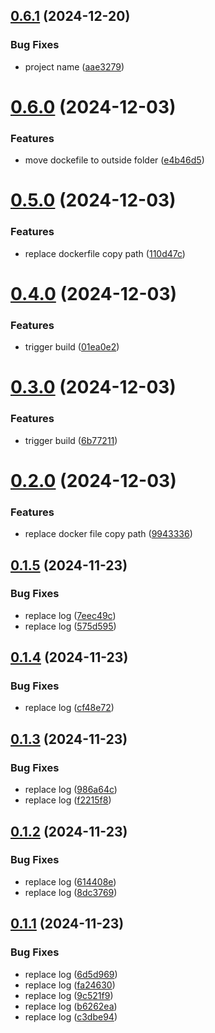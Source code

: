 ## [0.6.1](https://github.com/digitalkcxm/ms-campaign/compare/v0.6.0...v0.6.1) (2024-12-20)


### Bug Fixes

* project name ([aae3279](https://github.com/digitalkcxm/ms-campaign/commit/aae3279957cde8461b50d9a9574ea98badd3820f))

# [0.6.0](https://github.com/digitalkcxm/ms-campaign/compare/v0.5.0...v0.6.0) (2024-12-03)


### Features

* move dockefile to outside folder ([e4b46d5](https://github.com/digitalkcxm/ms-campaign/commit/e4b46d508ac78ae13eeec898c38a105f2f3989e9))

# [0.5.0](https://github.com/digitalkcxm/ms-campaign/compare/v0.4.0...v0.5.0) (2024-12-03)


### Features

* replace dockerfile copy path ([110d47c](https://github.com/digitalkcxm/ms-campaign/commit/110d47c7ea1828f1104a7cce9d690962e380391f))

# [0.4.0](https://github.com/digitalkcxm/ms-campaign/compare/v0.3.0...v0.4.0) (2024-12-03)


### Features

* trigger build ([01ea0e2](https://github.com/digitalkcxm/ms-campaign/commit/01ea0e20952d8f88b212359362a3f40ad37c2fda))

# [0.3.0](https://github.com/digitalkcxm/ms-campaign/compare/v0.2.0...v0.3.0) (2024-12-03)


### Features

* trigger build ([6b77211](https://github.com/digitalkcxm/ms-campaign/commit/6b77211766aea1ba76e34bcd90ddcd49a6d94180))

# [0.2.0](https://github.com/digitalkcxm/ms-campaign/compare/v0.1.5...v0.2.0) (2024-12-03)


### Features

* replace docker file copy path ([9943336](https://github.com/digitalkcxm/ms-campaign/commit/9943336190fadf710f8982f54d50c010432edc55))

## [0.1.5](https://github.com/digitalkcxm/ms-campaign/compare/v0.1.4...v0.1.5) (2024-11-23)


### Bug Fixes

* replace log ([7eec49c](https://github.com/digitalkcxm/ms-campaign/commit/7eec49cabe2e8214999931ac13592a09693d9b16))
* replace log ([575d595](https://github.com/digitalkcxm/ms-campaign/commit/575d59527a805e40aa02b495054e4e85fd8021c4))

## [0.1.4](https://github.com/digitalkcxm/ms-campaign/compare/v0.1.3...v0.1.4) (2024-11-23)


### Bug Fixes

* replace log ([cf48e72](https://github.com/digitalkcxm/ms-campaign/commit/cf48e725f4c9f9ae1eedcb6f0fb29e10b1173388))

## [0.1.3](https://github.com/digitalkcxm/ms-campaign/compare/v0.1.2...v0.1.3) (2024-11-23)


### Bug Fixes

* replace log ([986a64c](https://github.com/digitalkcxm/ms-campaign/commit/986a64c13a3269867a9b13fe2bb4b25ceba0af01))
* replace log ([f2215f8](https://github.com/digitalkcxm/ms-campaign/commit/f2215f885af6a09977350c0c0eaf42b361ef76c5))

## [0.1.2](https://github.com/digitalkcxm/ms-campaign/compare/v0.1.1...v0.1.2) (2024-11-23)


### Bug Fixes

* replace log ([614408e](https://github.com/digitalkcxm/ms-campaign/commit/614408e1e02b26088f639b73830155f6d67d0c19))
* replace log ([8dc3769](https://github.com/digitalkcxm/ms-campaign/commit/8dc376955e56f42df0f3fdd5874d9af4fff284a9))

## [0.1.1](https://github.com/digitalkcxm/ms-campaign/compare/v0.1.0...v0.1.1) (2024-11-23)


### Bug Fixes

* replace log ([6d5d969](https://github.com/digitalkcxm/ms-campaign/commit/6d5d969a6d840237121575afbe6c769fbfc7152c))
* replace log ([fa24630](https://github.com/digitalkcxm/ms-campaign/commit/fa246301b64354e37fe58c1f165cbdc701396859))
* replace log ([9c521f9](https://github.com/digitalkcxm/ms-campaign/commit/9c521f9c03af2a9ab376bdb92ccceb2820256efb))
* replace log ([b6262ea](https://github.com/digitalkcxm/ms-campaign/commit/b6262ea933224a016548b7781ddcd8eddf10cc4f))
* replace log ([c3dbe94](https://github.com/digitalkcxm/ms-campaign/commit/c3dbe9436d6f71f924a8b1f8534a294b69150bb3))
